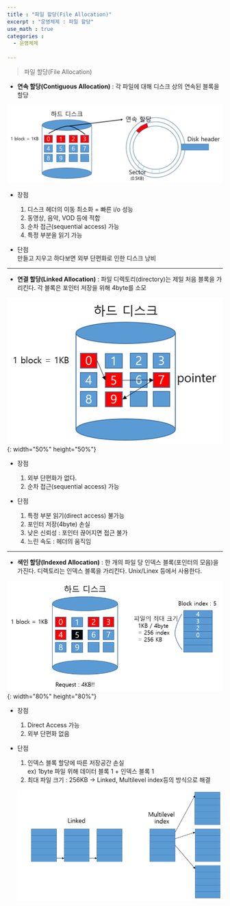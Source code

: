 ```yaml
---
title : "파일 할당(File Allocation)"
excerpt : "운영체제 : 파일 할당"
use_math : true
categories :
  - 운영체제

---
```


> 파일 할당(File Allocation)

- **연속 할당(Contiguous Allocation)** : 각 파일에 대해 디스크 상의 연속된 블록을 할당    

![](/assets/images/파일할당1.png)   
- 장점  
  1. 디스크 헤더의 이동 최소화 = 빠른 i/o 성능  
  2. 동영상, 음악, VOD 등에 적합  
  3. 순차 접근(sequential access) 가능  
  4. 특정 부분을 읽기 가능  

- 단점  
  만들고 지우고 하다보면 외부 단편화로 인한 디스크 낭비  

---

- **연결 할당(Linked Allocation)** : 파일 디렉토리(directory)는 제일 처음 블록을 가리킨다. 각 블록은 포인터 저장을 위해 4byte를 소모    

![](/assets/images/파일할당2.png){: width="50%" height="50%"}  

- 장점   
  1. 외부 단편화가 없다.  
  2. 순차 접근(sequential access) 가능    

- 단점  
  1. 특정 부분 읽기(direct access) 불가능  
  2. 포인터 저장(4byte) 손실  
  3. 낮은 신뢰성 : 포인터 끊어지면 접근 불가  
  4. 느린 속도 : 헤더의 움직임  

---

- **색인 할당(Indexed Allocation)** : 한 개의 파일 당 인덱스 블록(포인터의 모음)을 가진다. 디렉토리는 인덱스 블록을 가리킨다. Unix/Linex 등에서 사용한다.  

![](/assets/images/파일할당3.png){: width="80%" height="80%"}    

- 장점  
  1. Direct Access 가능  
  2. 외부 단편화 없음  

- 단점  
  1. 인덱스 블록 할당에 따른 저장공간 손실  
  ex) 1byte 파일 위해 데이터 블록 1 + 인덱스 블록 1  
  2. 최대 파일 크기 : 256KB -> Linked, Multilevel index등의 방식으로 해결  

  ![](/assets/images/파일할당4.png)  
  
